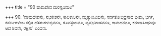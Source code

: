 +++
title = "90 ವಾಮದೇವ ದುರನ್ತವಿಮಲ"

+++
90. 'ವಾಮದೇವನೇ, ನಭಕೇಶನೇ, ಕಾಲಕಾಲನೇ, ಮೃತ್ಯುಂಜಯನೇ, ಸರ್ವತೋಭದ್ರನಾದ ಭೀಮ, ಭರ್ಗ, ಕಪರ್ದಿಗಳೆಂಬ ಕಲ್ಪಿತ ಹೆಸರುಗಳುಳ್ಳವನೂ, ರೂಪತ್ರಯನೂ, ವೃಷಭವಾಹನನೂ, ಕಾಮಹರನೂ, ಕರುಣಾಸಿಂಧುವೂ ಆದ ಶಿವನೇ, ರಕ್ಷಿಸು' ಎಂದನು.